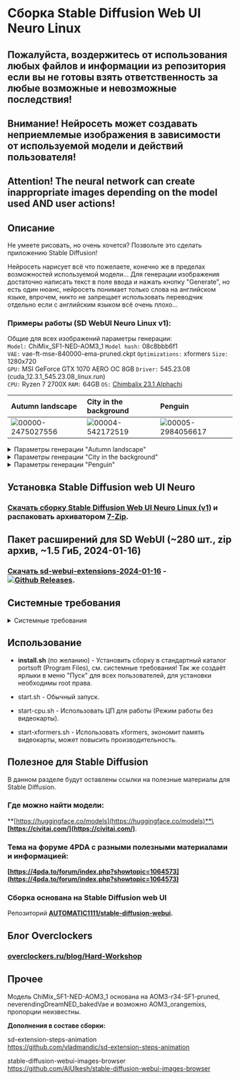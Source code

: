 # Сборка Stable Diffusion Web UI Neuro Linux
## Пожалуйста, воздержитесь от использования любых файлов и информации из репозитория если вы не готовы взять ответственность за любые возможные и невозможные последствия!
## Внимание! Нейросеть может создавать неприемлемые изображения в зависимости от используемой модели и действий пользователя!
## Attention! The neural network can create inappropriate images depending on the model used AND user actions!
## Описание
Не умеете рисовать, но очень хочется? Позвольте это сделать приложению Stable Diffusion!

Нейросеть нарисует всё что пожелаете, конечно же в пределах возможностей используемой модели...
Для генерации изображения достаточно написать текст в поле ввода и нажать кнопку "Generate", но есть один нюанс, нейросеть понимает только слова на английском языке, впрочем, никто не запрещает использовать переводчик отдельно если с английским языком всё очень плохо...

### Примеры работы (SD WebUI Neuro Linux v1):

Общие для всех изображений параметры генерации:\
`Model:` ChiMix_SF1-NED-AOM3_1 `Model hash:` 08c8bbb6f1\
`VAE:` vae-ft-mse-840000-ema-pruned.ckpt `Optimizations:` xformers `Size:` 1280x720\
`GPU:` MSI GeForce GTX 1070 AERO OC 8GB `Driver:` 545.23.08 (cuda_12.3.1_545.23.08_linux.run)\
`CPU:` Ryzen 7 2700X `RAM:` 64GB `OS:` [Chimbalix 23.1 Alphachi](https://github.com/Shedou/Chimbalix)

| Autumn landscape | City in the background | Penguin |
|:---|:---|:---|
| ![00000-2475027556](https://github.com/Shedou/Neuro/assets/19572158/d9514f90-7f3b-49ad-8bde-eeee1b4fed86) | ![00004-542172519](https://github.com/Shedou/Neuro/assets/19572158/3863873f-b43b-4051-8180-c26273867399) | ![00005-2984056617](https://github.com/Shedou/Neuro/assets/19572158/7874b789-998b-4f5a-889a-a9fb5deb026c) |

<details>
  <summary>Параметры генерации "Autumn landscape"</summary>
  
  `Promt:` landscape, autumn, sunset on the horizon, forest in the distance, sand road, bushes, green grass, hdr, 4k photo, contrast\
  `Negative promt:` noise, bad quality, low quality, two suns\
  `Sampler:` DPM++ 2M Karras `Steps:` 60\
  `Seed:` 2475027556 `Time taken:` 2 min. 37.2 sec.
  
</details>

<details>
  <summary>Параметры генерации "City in the background"</summary>
  
  `Promt:` 1girl, detailed, purple eyes, black jacket, white hair, volumetric lighting, city in the background, contrast, depth of field, standing, sunny, sky clouds\
  `Negative promt:` bad quality, bad anatomy, bad geometry, weird fingers, fused fingers, deformed hands, deformed fingers, open mouth, fused eyes, text, watermark, bow tie in hair, canvas, 2girls\
  `Sampler:` DPM++ 3M SDE Karras `Steps:` 70\
  `Seed:` 542172519 `Time taken:` 3 min. 19.6 sec.
  
</details>

<details>
  <summary>Параметры генерации "Penguin"</summary>
  
  `Promt:` penguin, snow, solo\
  `Negative promt:` bad quality, bad anatomy, bad geometry, text, watermark\
  `Sampler:` DPM++ 2M Karras `Steps:` 80\
  `Seed:` 2984056617 `Time taken:` 3 min. 32.7 sec.
  
</details>

## Установка Stable Diffusion web UI Neuro
### [Скачать сборку Stable Diffusion Web UI Neuro Linux (v1)](https://github.com/Shedou/Neuro/releases/tag/SD_WEBUI_Linux_v1) и распаковать архиватором [7-Zip](https://7-zip.org/).

## Пакет расширений для SD WebUI (~280 шт., zip архив, ~1.5 ГиБ, 2024-01-16)
### [Скачать sd-webui-extensions-2024-01-16](https://github.com/Shedou/Neuro/releases/tag/SD_WEBUI_EXT_1) - [![Github Releases](https://img.shields.io/github/downloads/Shedou/Neuro/SD_WEBUI_EXT_1/total.svg)](https://github.com/Shedou/Neuro/releases/tag/SD_WEBUI_EXT_1).

## Системные требования
<details>
  <summary>Системные требования</summary>
  
  ___
  **Минимальные системные требования:**\
  ОС: Chimbalix 23.1 SP1 / 24.1 Alphachi\
  ЦП: 64 разрядный процессор, 2 ядра.\
  ОЗУ: 8 ГБ и больше.\
  Видеокарта: GeForce 900 серии и новее.\
  Видеопамять: 4 ГБ и больше.
  
  **Системные требования (Режим работы без видеокарты):**\
  ОС: Chimbalix 23.1 SP1 / 24.1 Alphachi\
  ЦП: AMD Ryzen 7 2700 / Intel Core i7-9700 или лучше.\
  ОЗУ: 16 ГБ и больше.
  
  **Рекомендуемые системные требования:**\
  ОС: Chimbalix 23.1 SP1 / 24.1 Alphachi\
  ЦП: AMD Ryzen 7 2700 / Intel Core i7-9700 или лучше.\
  ОЗУ: 32 ГБ и больше.\
  Видеокарта: GeForce GTX 1070 или лучше.\
  Видеопамять: 8 ГБ и больше.
  
  ВНИМАНИЕ! Убедитесь что у вас установлен ПОЛНОЦЕННЫЙ драйвер NVIDIA! (https://developer.nvidia.com/cuda-toolkit-archive)\
  Для примера 545.24.08 (GTX 900+): https://developer.download.nvidia.com/compute/cuda/12.3.1/local_installers/cuda_12.3.1_545.23.08_linux.run
	
  ВНИМАНИЕ! Для работы сборки необходимы: git, python3.11 и python3-venv! (возможен запуск с python3.12)\
  Сборка не проверялась на работоспособность в сторонних дистрибутивах Linux!
  
  - Chimbalix Linux:
  https://github.com/Shedou/Chimbalix
  ___
  
</details>

## Использование
- **install.sh** (по желанию) - Установить сборку в стандартный каталог portsoft (Program Files), см. системные требования! Так же создаёт ярлыки в меню "Пуск" для всех пользователей, для установки необходимы root права.

- start.sh - Обычный запуск.
- start-cpu.sh - Использовать ЦП для работы (Режим работы без видеокарты).
- start-xformers.sh - Использовать xformers, экономит память видеокарты, может повысить производительность.

## Полезное для Stable Diffusion
В данном разделе будут оставлены ссылки на полезные материалы для Stable Diffusion.
### Где можно найти модели:
**[https://huggingface.co/models](https://huggingface.co/models)**\
**[https://civitai.com/](https://civitai.com/)**.

### Тема на форуме 4PDA с разными полезными материалами и информацией:
**[https://4pda.to/forum/index.php?showtopic=1064573](https://4pda.to/forum/index.php?showtopic=1064573)**

### Сборка основана на Stable Diffusion web UI
Репозиторий **[AUTOMATIC1111/stable-diffusion-webui](https://github.com/AUTOMATIC1111/stable-diffusion-webui).**
## Блог Overclockers
### [overclockers.ru/blog/Hard-Workshop](https://overclockers.ru/blog/Hard-Workshop)
## Прочее
Модель ChiMix_SF1-NED-AOM3_1 основана на AOM3-r34-SF1-pruned, neverendingDreamNED_bakedVae и возможно AOM3_orangemixs, пропорции неизвестны.

**Дополнения в составе сборки:**

sd-extension-steps-animation\
https://github.com/vladmandic/sd-extension-steps-animation

stable-diffusion-webui-images-browser\
https://github.com/AlUlkesh/stable-diffusion-webui-images-browser
